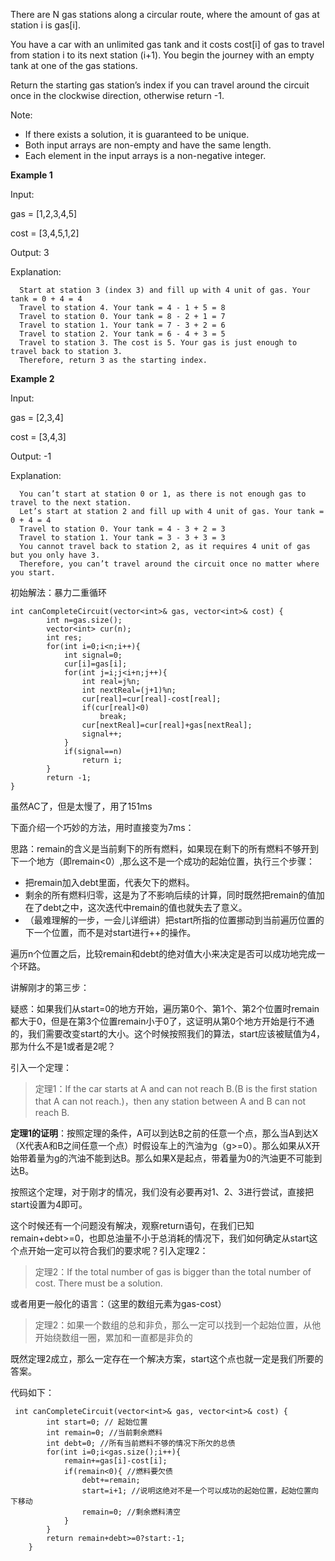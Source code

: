 There are N gas stations along a circular route, where the amount of gas at station i is gas[i].

You have a car with an unlimited gas tank and it costs cost[i] of gas to travel from station i to its next station (i+1). You begin the journey with an empty tank at one of the gas stations.

Return the starting gas station’s index if you can travel around the circuit once in the clockwise direction, otherwise return -1.

Note:

- If there exists a solution, it is guaranteed to be unique.
- Both input arrays are non-empty and have the same length.
- Each element in the input arrays is a non-negative integer.


**Example 1**


Input:  

  gas  = [1,2,3,4,5] 

cost = [3,4,5,1,2] 

Output: 3 

Explanation: 

```
  Start at station 3 (index 3) and fill up with 4 unit of gas. Your tank = 0 + 4 = 4 
  Travel to station 4. Your tank = 4 - 1 + 5 = 8 
  Travel to station 0. Your tank = 8 - 2 + 1 = 7 
  Travel to station 1. Your tank = 7 - 3 + 2 = 6 
  Travel to station 2. Your tank = 6 - 4 + 3 = 5 
  Travel to station 3. The cost is 5. Your gas is just enough to travel back to station 3. 
  Therefore, return 3 as the starting index.
```

**Example 2**


Input:  

gas  = [2,3,4] 

cost = [3,4,3] 

Output: -1 

Explanation: 

```
  You can’t start at station 0 or 1, as there is not enough gas to travel to the next station. 
  Let’s start at station 2 and fill up with 4 unit of gas. Your tank = 0 + 4 = 4 
  Travel to station 0. Your tank = 4 - 3 + 2 = 3 
  Travel to station 1. Your tank = 3 - 3 + 3 = 3 
  You cannot travel back to station 2, as it requires 4 unit of gas but you only have 3. 
  Therefore, you can’t travel around the circuit once no matter where you start.
```

初始解法：暴力二重循环

```
int canCompleteCircuit(vector<int>& gas, vector<int>& cost) {
        int n=gas.size();
        vector<int> cur(n);
        int res;
        for(int i=0;i<n;i++){
            int signal=0;
            cur[i]=gas[i];
            for(int j=i;j<i+n;j++){
                int real=j%n;
                int nextReal=(j+1)%n;
                cur[real]=cur[real]-cost[real];
                if(cur[real]<0)
                    break; 
                cur[nextReal]=cur[real]+gas[nextReal];
                signal++;
            }
            if(signal==n)
                return i;
        }
        return -1;
}
```

虽然AC了，但是太慢了，用了151ms

下面介绍一个巧妙的方法，用时直接变为7ms：

思路：remain的含义是当前剩下的所有燃料，如果现在剩下的所有燃料不够开到下一个地方（即remain<0）,那么这不是一个成功的起始位置，执行三个步骤：

- 把remain加入debt里面，代表欠下的燃料。
- 剩余的所有燃料归零，这是为了不影响后续的计算，同时既然把remain的值加在了debt之中，这次迭代中remain的值也就失去了意义。
- （最难理解的一步，一会儿详细讲）把start所指的位置挪动到当前遍历位置的下一个位置，而不是对start进行++的操作。

遍历n个位置之后，比较remain和debt的绝对值大小来决定是否可以成功地完成一个环路。

讲解刚才的第三步： 

疑惑：如果我们从start=0的地方开始，遍历第0个、第1个、第2个位置时remain都大于0，但是在第3个位置remain小于0了，这证明从第0个地方开始是行不通的，我们需要改变start的大小。这个时候按照我们的算法，start应该被赋值为4，那为什么不是1或者是2呢？

引入一个定理：


> 定理1：If  the car starts at A and can not reach B.(B is the first station that A can not reach.)，then any station between A and B can not reach B.


**定理1的证明**：按照定理的条件，A可以到达B之前的任意一个点，那么当A到达X（X代表A和B之间任意一个点）时假设车上的汽油为g（g>=0）。那么如果从X开始带着量为g的汽油不能到达B。那么如果X是起点，带着量为0的汽油更不可能到达B。

按照这个定理，对于刚才的情况，我们没有必要再对1、2、3进行尝试，直接把start设置为4即可。

这个时候还有一个问题没有解决，观察return语句，在我们已知remain+debt>=0，也即总油量不小于总消耗的情况下，我们如何确定从start这个点开始一定可以符合我们的要求呢？引入定理2：


> 定理2：If the total number of gas is bigger than the total number of cost. There must be a solution.

或者用更一般化的语言：（这里的数组元素为gas-cost）

> 定理2：如果一个数组的总和非负，那么一定可以找到一个起始位置，从他开始绕数组一圈，累加和一直都是非负的

既然定理2成立，那么一定存在一个解决方案，start这个点也就一定是我们所要的答案。

代码如下：

```
 int canCompleteCircuit(vector<int>& gas, vector<int>& cost) {
        int start=0; // 起始位置
        int remain=0; //当前剩余燃料
        int debt=0; //所有当前燃料不够的情况下所欠的总债
        for(int i=0;i<gas.size();i++){
            remain+=gas[i]-cost[i];
            if(remain<0){ //燃料要欠债
                debt+=remain;
                start=i+1; //说明这绝对不是一个可以成功的起始位置，起始位置向下移动
                remain=0; //剩余燃料清空
            }
        }
        return remain+debt>=0?start:-1;
    }
```
